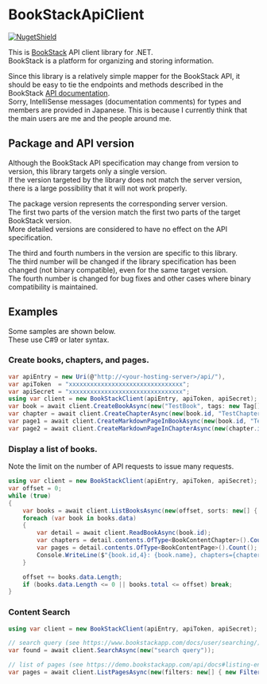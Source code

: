 # BookStackApiClient

[![NugetShield]][NugetPackage]

[NugetPackage]: https://www.nuget.org/packages/BookStackApiClient
[NugetShield]: https://img.shields.io/nuget/v/BookStackApiClient

This is [BookStack](https://www.bookstackapp.com/) API client library for .NET.  
BookStack is a platform for organizing and storing information.


Since this library is a relatively simple mapper for the BookStack API, it should be easy to tie the endpoints and methods described in the BookStack [API documentation](https://demo.bookstackapp.com/api/docs).  
Sorry, IntelliSense messages (documentation comments) for types and members are provided in Japanese. This is because I currently think that the main users are me and the people around me.  

## Package and API version 

Although the BookStack API specification may change from version to version, this library targets only a single version.  
If the version targeted by the library does not match the server version, there is a large possibility that it will not work properly.  

The package version represents the corresponding server version.  
The first two parts of the version match the first two parts of the target BookStack version.  
More detailed versions are considered to have no effect on the API specification.  

The third and fourth numbers in the version are specific to this library.  
The third number will be changed if the library specification has been changed (not binary compatible), even for the same target version.  
The fourth number is changed for bug fixes and other cases where binary compatibility is maintained.  

## Examples

Some samples are shown below.  
These use C#9 or later syntax.  

### Create books, chapters, and pages.

```csharp
var apiEntry = new Uri(@"http://<your-hosting-server>/api/"),
var apiToken  = "xxxxxxxxxxxxxxxxxxxxxxxxxxxxxxxx";
var apiSecret = "xxxxxxxxxxxxxxxxxxxxxxxxxxxxxxxx";
using var client = new BookStackClient(apiEntry, apiToken, apiSecret);
var book = await client.CreateBookAsync(new("TestBook", tags: new Tag[] { new("test") }));
var chapter = await client.CreateChapterAsync(new(book.id, "TestChapter"));
var page1 = await client.CreateMarkdownPageInBookAsync(new(book.id, "TestPage", "# Test page in book"));
var page2 = await client.CreateMarkdownPageInChapterAsync(new(chapter.id, "TestPage", "# Test page in chapter"));
```

### Display a list of books.

Note the limit on the number of API requests to issue many requests.  

```csharp
using var client = new BookStackClient(apiEntry, apiToken, apiSecret);
var offset = 0;
while (true)
{
    var books = await client.ListBooksAsync(new(offset, sorts: new[] { "id", }));
    foreach (var book in books.data)
    {
        var detail = await client.ReadBookAsync(book.id);
        var chapters = detail.contents.OfType<BookContentChapter>().Count();
        var pages = detail.contents.OfType<BookContentPage>().Count();
        Console.WriteLine($"{book.id,4}: {book.name}, chapters={chapters}, pages={pages}");
    }

    offset += books.data.Length;
    if (books.data.Length <= 0 || books.total <= offset) break;
}
```

### Content Search

```csharp
using var client = new BookStackClient(apiEntry, apiToken, apiSecret);

// search query (see https://www.bookstackapp.com/docs/user/searching/)
var found = await client.SearchAsync(new("search query"));

// list of pages (see https://demo.bookstackapp.com/api/docs#listing-endpoints)
var pages = await client.ListPagesAsync(new(filters: new[] { new Filter("filter", "expression") }));
```